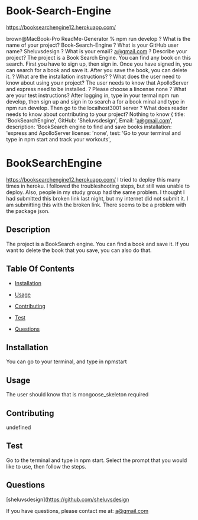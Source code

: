 # Book-Search-Engine
https://booksearchengine12.herokuapp.com/


brown@MacBook-Pro ReadMe-Generator % npm run develop
? What is the name of your project? Book-Search-Engine
? What is your GitHub user name? Sheluvsdesign
? What is your email? a@gmail.com
? Describe your project? The project is a Book Search Engine.  You can find any book on this search.  First you have to sign up, then sign in.  Once you have signed in, you can search for a book and save it.  After you save the book, you can delete it.
? What are the installation instructions? 
? What does the user need to know about using you
r project? The user needs to know that ApolloServer and express need to be installed. 
? Please choose a lincense none
? What are your test instructions? After logging in, type in your termal npm run develop, then sign up and sign in to search a for a book
minal and type in npm run develop.  Then go to the localhost3001 server
? What does reader needs to know about contributing to your project? Nothing to know
{
  title: 'BookSearchEngine',
  GitHub: 'Sheluvsdesign',
  Email: 'a@gmail.com',
  description: 'BookSearch engine to find and save books
  installation: 'express and ApolloServer
  license: 'none',
  test: 'Go to your terminal and type in npm start and track your workouts',
# BookSearchEngine
https://booksearchengine12.herokuapp.com/
I tried to deploy this many times in heroku.  I followed the troubleshooting steps, but still was unable to deploy.  Also, people in my study group had the same problem. I thought I had submitted this broken link last night, but my internet did not submit it.  I am submitting this with the broken link.  There seems to be a problem with the package json.

  ## Description

  The project is a BookSearch engine.  You can find a book and save it.  If you want to delete the book that you save, you can also do that.

  ## Table Of Contents

  * [Installation](#installation)

  * [Usage](#usage)

  

  * [Contributing](#contributing)

  * [Test](#test)

  * [Questions](#questions)

  ## Installation

  You can go to your terminal, and type in npmstart
  ## Usage

  The user should know that  is mongoose_skeleton required

  

  ## Contributing

  undefined

  ## Test

  Go to the terminal and type in npm start.  Select the prompt that you would like to use, then follow the steps.

  ## Questions

  [sheluvsdesign](https://github.com/sheluvsdesign

If you have questions, please contact me at: a@gmail.com
